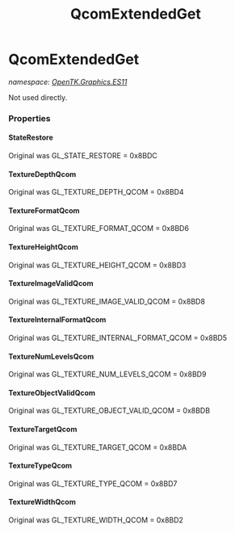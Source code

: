 ﻿---
title: QcomExtendedGet
---

# QcomExtendedGet
_namespace: [OpenTK.Graphics.ES11](N-OpenTK.Graphics.ES11.html)_

Not used directly.



### Properties

#### StateRestore
Original was GL_STATE_RESTORE = 0x8BDC
#### TextureDepthQcom
Original was GL_TEXTURE_DEPTH_QCOM = 0x8BD4
#### TextureFormatQcom
Original was GL_TEXTURE_FORMAT_QCOM = 0x8BD6
#### TextureHeightQcom
Original was GL_TEXTURE_HEIGHT_QCOM = 0x8BD3
#### TextureImageValidQcom
Original was GL_TEXTURE_IMAGE_VALID_QCOM = 0x8BD8
#### TextureInternalFormatQcom
Original was GL_TEXTURE_INTERNAL_FORMAT_QCOM = 0x8BD5
#### TextureNumLevelsQcom
Original was GL_TEXTURE_NUM_LEVELS_QCOM = 0x8BD9
#### TextureObjectValidQcom
Original was GL_TEXTURE_OBJECT_VALID_QCOM = 0x8BDB
#### TextureTargetQcom
Original was GL_TEXTURE_TARGET_QCOM = 0x8BDA
#### TextureTypeQcom
Original was GL_TEXTURE_TYPE_QCOM = 0x8BD7
#### TextureWidthQcom
Original was GL_TEXTURE_WIDTH_QCOM = 0x8BD2

